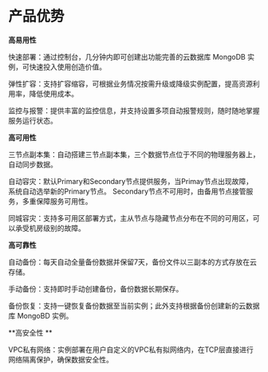# 产品优势

**高易用性**

快速部署：通过控制台，几分钟内即可创建出功能完善的云数据库 MongoDB 实例，可快速投入使用创造价值。

弹性扩容：支持扩容缩容，可根据业务情况按需升级或降级实例配置，提高资源利用率，降低使用成本。

监控与报警：提供丰富的监控信息，并支持设置多项自动报警规则，随时随地掌握服务运行状态。

**高可用性**

三节点副本集：自动搭建三节点副本集，三个数据节点位于不同的物理服务器上，自动同步数据。

自动容灾：默认Primary和Secondary节点提供服务，当Primay节点出现故障，系统自动选举新的Primary节点。 Secondary节点不可用时，由备用节点接管服务，多重保障服务可用性。

同城容灾：支持多可用区部署方式，主从节点与隐藏节点分布在不同的可用区，可以承受机房级别的故障。

**高可靠性**

自动备份：每天自动全量备份数据并保留7天，备份文件以三副本的方式存放在云存储。

手动备份：支持即时手动创建备份，备份数据长期保存。

备份恢复：支持一键恢复备份数据至当前实例；此外支持根据备份创建新的云数据库 MongoBD 实例。

**高安全性
**

VPC私有网络：实例部署在用户自定义的VPC私有拟网络内，在TCP层直接进行网络隔离保护，确保数据安全性。